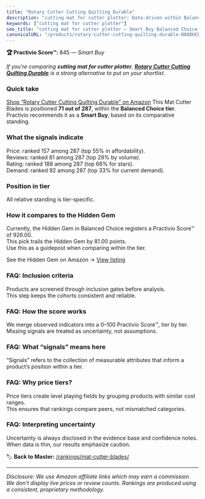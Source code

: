 ```yaml
---
title: "Rotary Cutter Cutting Quilting Durable"
description: "cutting mat for cutter plotter: Data-driven within Balanced Choice ranking using the Practivio Score™. Positioned by quality, value, demand, findability, momen…"
keywords: ["cutting mat for cutter plotter"]
seo_title: "cutting mat for cutter plotter — Smart Buy Balanced Choice (2025)"
canonicalURL: "/products/rotary-cutter-cutting-quilting-durable-B08DHCD5T4/"
---
```


**🏆 Practivio Score™:** 845 — _Smart Buy_


*If you're comparing **cutting mat for cutter plotter**, **[Rotary Cutter Cutting Quilting Durable](https://www.amazon.com/dp/B08DHCD5T4?tag=practivio-20)** is a strong alternative to put on your shortlist.*
### Quick take
[Shop “Rotary Cutter Cutting Quilting Durable” on Amazon](https://www.amazon.com/dp/B08DHCD5T4?tag=practivio-20)
This Mat Cutter Blades is positioned **71 out of 287**, within the **Balanced Choice tier**.  
Practivio recommends it as a **Smart Buy**, based on its comparative standing.

### What the signals indicate
Price: ranked 157 among 287 (top 55% in affordability).  
Reviews: ranked 81 among 287 (top 29% by volume).  
Rating: ranked 188 among 287 (top 66% for stars).  
Demand: ranked 92 among 287 (top 33% for current demand).

### Position in tier
All relative standing is tier-specific.

### How it compares to the Hidden Gem
Currently, the Hidden Gem in Balanced Choice registers a Practivio Score™ of 926.00.  
This pick trails the Hidden Gem by 81.00 points.  
Use this as a guidepost when comparing within the tier.  

See the Hidden Gem on Amazon → [View listing](https://www.amazon.com/dp/B00HV4VV92?tag=practivio-20)

### FAQ: Inclusion criteria
Products are screened through inclusion gates before analysis.  
This step keeps the cohorts consistent and reliable.

### FAQ: How the score works
We merge observed indicators into a 0–100 Practivio Score™, tier by tier.  
Missing signals are treated as uncertainty, not assumptions.

### FAQ: What “signals” means here
“Signals” refers to the collection of measurable attributes that inform a product’s position within a tier.

### FAQ: Why price tiers?
Price tiers create level playing fields by grouping products with similar cost ranges.  
This ensures that rankings compare peers, not mismatched categories.

### FAQ: Interpreting uncertainty
Uncertainty is always disclosed in the evidence base and confidence notes.  
When data is thin, our results emphasize caution.


🏷️ **Back to Master:** [/rankings/mat-cutter-blades/](/rankings/mat-cutter-blades/)

---
_Disclosure: We use Amazon affiliate links which may earn a commission. We don’t display live prices or review counts. Rankings are produced using a consistent, proprietary methodology._

